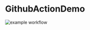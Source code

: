 # GithubActionDemo

![example workflow](https://github.com/github/docs/actions/workflows/github-actions-demo.yml/badge.svg)

